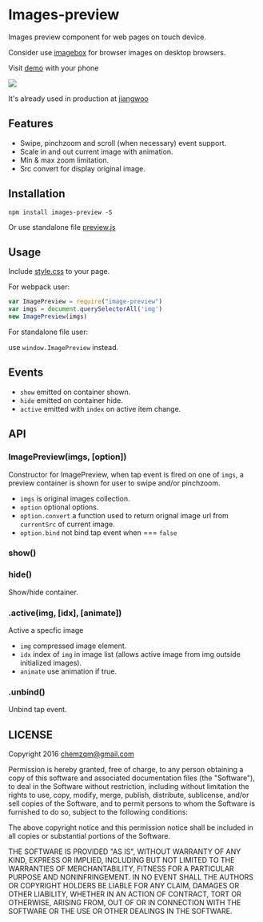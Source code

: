 # Images-preview

Images preview component for web pages on touch device.

Consider use [imagebox](https://github.com/chemzqm/imagebox) for browser images
on desktop browsers.

Visit [demo](https://chemzqm.github.io/images-preview/) with your phone

![](http://7xrnd0.com1.z0.glb.clouddn.com/vora58fa3i)

It's already used in production at [jiangwoo](http://www.jiangwoo.com/products/304)

## Features

* Swipe, pinchzoom and scroll (when necessary) event support.
* Scale in and out current image with animation.
* Min & max zoom limitation.
* Src convert for display original image.

## Installation

    npm install images-preview -S

Or use standalone file [preview.js](https://github.com/chemzqm/images-preview/blob/master/preview.js)

## Usage

Include [style.css](https://raw.githubusercontent.com/chemzqm/images-preview/master/src/style.css) to your page.

For webpack user:

``` js
var ImagePreview = require("image-preview")
var imgs = document.querySelectorAll('img')
new ImagePreview(imgs)
```

For standalone file user:

use `window.ImagePreview` instead.

## Events

* `show` emitted on container shown.
* `hide` emitted on container hide.
* `active` emitted with `index` on active item change.

## API

### ImagePreview(imgs, [option])

Constructor for ImagePreview, when tap event is fired on one of `imgs`, a
preview container is shown for user to swipe and/or pinchzoom.

* `imgs` is original images collection.
* `option` optional options.
* `option.convert` a function used to return orignal image url from `currentSrc` of current image.
* `option.bind` not bind tap event when === `false`

### show()
### hide()

Show/hide container.

### .active(img, [idx], [animate])

Active a specfic image

* `img` compressed image element.
* `idx` index of `img` in image list (allows active image from img outside initialized images).
* `animate` use animation if true.

### .unbind()

Unbind tap event.

## LICENSE

Copyright 2016 chemzqm@gmail.com

Permission is hereby granted, free of charge, to any person obtaining
a copy of this software and associated documentation files (the "Software"),
to deal in the Software without restriction, including without limitation
the rights to use, copy, modify, merge, publish, distribute, sublicense,
and/or sell copies of the Software, and to permit persons to whom the
Software is furnished to do so, subject to the following conditions:

The above copyright notice and this permission notice shall be included
in all copies or substantial portions of the Software.

THE SOFTWARE IS PROVIDED "AS IS", WITHOUT WARRANTY OF ANY KIND,
EXPRESS OR IMPLIED, INCLUDING BUT NOT LIMITED TO THE WARRANTIES
OF MERCHANTABILITY, FITNESS FOR A PARTICULAR PURPOSE AND NONINFRINGEMENT.
IN NO EVENT SHALL THE AUTHORS OR COPYRIGHT HOLDERS BE LIABLE FOR ANY CLAIM,
DAMAGES OR OTHER LIABILITY, WHETHER IN AN ACTION OF CONTRACT,
TORT OR OTHERWISE, ARISING FROM, OUT OF OR IN CONNECTION WITH THE SOFTWARE
OR THE USE OR OTHER DEALINGS IN THE SOFTWARE.
